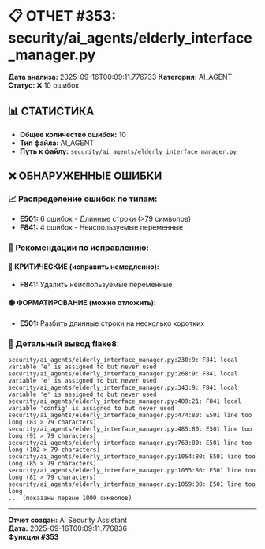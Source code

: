 # 📋 ОТЧЕТ #353: security/ai_agents/elderly_interface_manager.py

**Дата анализа:** 2025-09-16T00:09:11.776733
**Категория:** AI_AGENT
**Статус:** ❌ 10 ошибок

## 📊 СТАТИСТИКА

- **Общее количество ошибок:** 10
- **Тип файла:** AI_AGENT
- **Путь к файлу:** `security/ai_agents/elderly_interface_manager.py`

## ❌ ОБНАРУЖЕННЫЕ ОШИБКИ

### 📈 Распределение ошибок по типам:

- **E501:** 6 ошибок - Длинные строки (>79 символов)
- **F841:** 4 ошибок - Неиспользуемые переменные

### 🎯 Рекомендации по исправлению:

#### 🔴 КРИТИЧЕСКИЕ (исправить немедленно):
- **F841:** Удалить неиспользуемые переменные

#### 🟢 ФОРМАТИРОВАНИЕ (можно отложить):
- **E501:** Разбить длинные строки на несколько коротких

### 📝 Детальный вывод flake8:

```
security/ai_agents/elderly_interface_manager.py:230:9: F841 local variable 'e' is assigned to but never used
security/ai_agents/elderly_interface_manager.py:268:9: F841 local variable 'e' is assigned to but never used
security/ai_agents/elderly_interface_manager.py:343:9: F841 local variable 'e' is assigned to but never used
security/ai_agents/elderly_interface_manager.py:409:21: F841 local variable 'config' is assigned to but never used
security/ai_agents/elderly_interface_manager.py:474:80: E501 line too long (83 > 79 characters)
security/ai_agents/elderly_interface_manager.py:485:80: E501 line too long (91 > 79 characters)
security/ai_agents/elderly_interface_manager.py:763:80: E501 line too long (102 > 79 characters)
security/ai_agents/elderly_interface_manager.py:1054:80: E501 line too long (85 > 79 characters)
security/ai_agents/elderly_interface_manager.py:1055:80: E501 line too long (81 > 79 characters)
security/ai_agents/elderly_interface_manager.py:1059:80: E501 line too long
... (показаны первые 1000 символов)
```

---
**Отчет создан:** AI Security Assistant  
**Дата:** 2025-09-16T00:09:11.776836  
**Функция #353**
